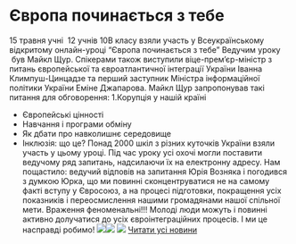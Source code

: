 
# Європа починається з тебе
15 травня учні  12 учнів 10В класу взяли участь у Всеукраїнському відкритому онлайн-уроці “Європа починається з тебе”
Ведучим уроку  був Майкл Щур. Спікерами також виступили віце-прем’єр-міністр з питань європейської та євроатлантичної інтеграції України Іванна Климпуш-Цинцадзе та перший заступник Міністра інформаційної політики України Еміне Джапарова.
Майкл Щур запропонував такі питання для обговорення:
1.Корупція у нашій країні
- Європейські цінності
- Навчання і програми обміну
- Як дбати про навколишнє середовище
- Інклюзія: що це?
Понад 2000 шкіл з різних куточків України взяли участь у цьому уроці. Під час уроку усі охочі могли поставити ведучому ряд запитань, надсилаючи їх на електронну адресу.
Нам пощастило: ведучий відповів на запитання Юрія Возняка і погодився з думкою Юрка, що ми повинні сконцентруватися не на самому факті вступу у Євросоюз, а на процесі підготовки, покращення усіх показників і переосмислення нашими громадянами нашої спільної мети.
Враження феноменальні!!! Молоді люди можуть і повинні  активно долучатися до усіх євроінтеграційних процесів. І ми це насправді робимо!
![](/images/європа-починається-з-тебе/sm_2.jpg)![](/images/європа-починається-з-тебе/sm_2.jpg)
![](/images/європа-починається-з-тебе/sm1.jpg)
[Читати усі новини](/news)
       